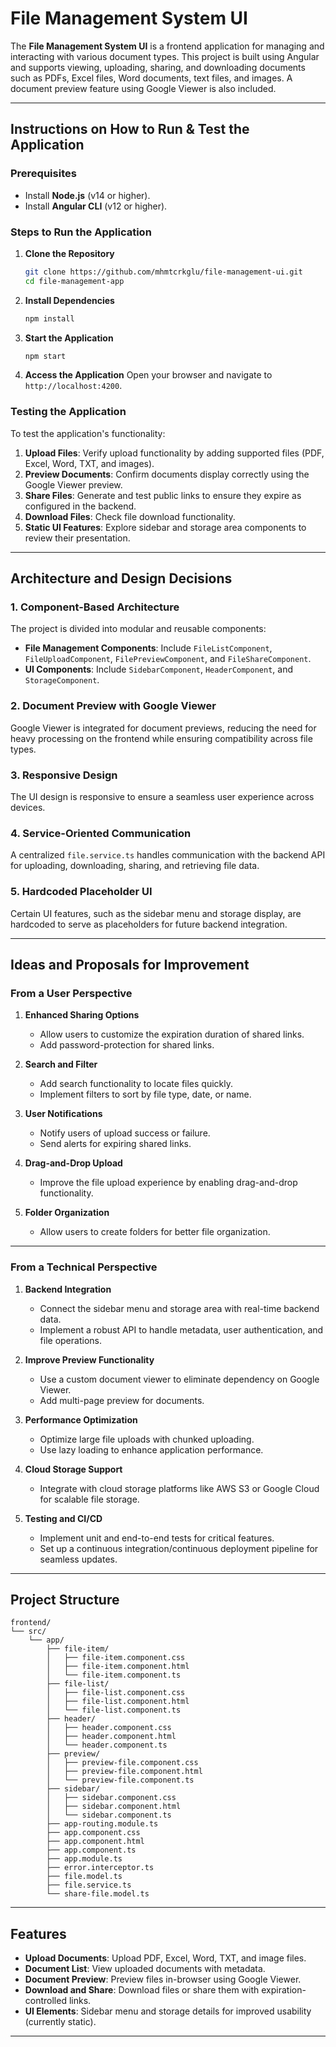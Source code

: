 # File Management System UI

The **File Management System UI** is a frontend application for managing and interacting with various document types. This project is built using Angular and supports viewing, uploading, sharing, and downloading documents such as PDFs, Excel files, Word documents, text files, and images. A document preview feature using Google Viewer is also included.

---

## Instructions on How to Run & Test the Application

### Prerequisites
- Install **Node.js** (v14 or higher).
- Install **Angular CLI** (v12 or higher).

### Steps to Run the Application

1. **Clone the Repository**
   ```sh
   git clone https://github.com/mhmtcrkglu/file-management-ui.git
   cd file-management-app
   ```

2. **Install Dependencies**
   ```sh
   npm install
   ```

3. **Start the Application**
   ```sh
   npm start
   ```

4. **Access the Application**
   Open your browser and navigate to `http://localhost:4200`.

### Testing the Application
To test the application's functionality:
1. **Upload Files**: Verify upload functionality by adding supported files (PDF, Excel, Word, TXT, and images).
2. **Preview Documents**: Confirm documents display correctly using the Google Viewer preview.
3. **Share Files**: Generate and test public links to ensure they expire as configured in the backend.
4. **Download Files**: Check file download functionality.
5. **Static UI Features**: Explore sidebar and storage area components to review their presentation.

---

## Architecture and Design Decisions

### 1. **Component-Based Architecture**
The project is divided into modular and reusable components:
- **File Management Components**: Include `FileListComponent`, `FileUploadComponent`, `FilePreviewComponent`, and `FileShareComponent`.
- **UI Components**: Include `SidebarComponent`, `HeaderComponent`, and `StorageComponent`.

### 2. **Document Preview with Google Viewer**
Google Viewer is integrated for document previews, reducing the need for heavy processing on the frontend while ensuring compatibility across file types.

### 3. **Responsive Design**
The UI design is responsive to ensure a seamless user experience across devices.

### 4. **Service-Oriented Communication**
A centralized `file.service.ts` handles communication with the backend API for uploading, downloading, sharing, and retrieving file data.

### 5. **Hardcoded Placeholder UI**
Certain UI features, such as the sidebar menu and storage display, are hardcoded to serve as placeholders for future backend integration.

---

## Ideas and Proposals for Improvement

### From a User Perspective
1. **Enhanced Sharing Options**
   - Allow users to customize the expiration duration of shared links.
   - Add password-protection for shared links.

2. **Search and Filter**
   - Add search functionality to locate files quickly.
   - Implement filters to sort by file type, date, or name.

3. **User Notifications**
   - Notify users of upload success or failure.
   - Send alerts for expiring shared links.

4. **Drag-and-Drop Upload**
   - Improve the file upload experience by enabling drag-and-drop functionality.

5. **Folder Organization**
   - Allow users to create folders for better file organization.

---

### From a Technical Perspective
1. **Backend Integration**
   - Connect the sidebar menu and storage area with real-time backend data.
   - Implement a robust API to handle metadata, user authentication, and file operations.

2. **Improve Preview Functionality**
   - Use a custom document viewer to eliminate dependency on Google Viewer.
   - Add multi-page preview for documents.

3. **Performance Optimization**
   - Optimize large file uploads with chunked uploading.
   - Use lazy loading to enhance application performance.

4. **Cloud Storage Support**
   - Integrate with cloud storage platforms like AWS S3 or Google Cloud for scalable file storage.

5. **Testing and CI/CD**
   - Implement unit and end-to-end tests for critical features.
   - Set up a continuous integration/continuous deployment pipeline for seamless updates.

---

## Project Structure

```
frontend/
└── src/
    └── app/
        ├── file-item/
        │   ├── file-item.component.css
        │   ├── file-item.component.html
        │   └── file-item.component.ts
        ├── file-list/
        │   ├── file-list.component.css
        │   ├── file-list.component.html
        │   └── file-list.component.ts
        ├── header/
        │   ├── header.component.css
        │   ├── header.component.html
        │   └── header.component.ts
        ├── preview/
        │   ├── preview-file.component.css
        │   ├── preview-file.component.html
        │   └── preview-file.component.ts
        ├── sidebar/
        │   ├── sidebar.component.css
        │   ├── sidebar.component.html
        │   └── sidebar.component.ts
        ├── app-routing.module.ts
        ├── app.component.css
        ├── app.component.html
        ├── app.component.ts
        ├── app.module.ts
        ├── error.interceptor.ts
        ├── file.model.ts
        ├── file.service.ts
        └── share-file.model.ts
```

---

## Features
- **Upload Documents**: Upload PDF, Excel, Word, TXT, and image files.
- **Document List**: View uploaded documents with metadata.
- **Document Preview**: Preview files in-browser using Google Viewer.
- **Download and Share**: Download files or share them with expiration-controlled links.
- **UI Elements**: Sidebar menu and storage details for improved usability (currently static).

---
